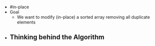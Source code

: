 - #in-place
- Goal
	- We want to modify (in-place) a sorted array removing all duplicate elements
- Thinking behind the Algorithm
	-